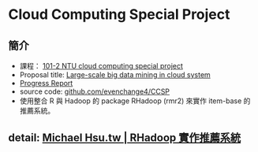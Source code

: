 Cloud Computing Special Project
====
## 簡介
- 課程： [101-2 NTU cloud computing special project](https://sites.google.com/site/cloudcomputingspecialproject/101-2-progress-report)
- Proposal title: [Large-scale big data mining in cloud system](https://docs.google.com/viewer?a=v&pid=sites&srcid=ZGVmYXVsdGRvbWFpbnxjbG91ZGNvbXB1dGluZ3NwZWNpYWxwcm9qZWN0fGd4OjQxMzkxMWI2YmI2NTI4NjM) 
- [Progress Report](https://docs.google.com/document/d/1RHhWToolQXbNJhZx61RizXGwNfkccZS6ZmqvoLiGe4I/edit#)
- source code: [github.com/evenchange4/CCSP](https://github.com/evenchange4/CCSP)
- 使用整合 R 與 Hadoop 的 package RHadoop (rmr2) 來實作 item-base 的推薦系統。

## detail: [Michael Hsu.tw | RHadoop 實作推薦系統](http://michaelhsu.tw/2013/06/21/rhadoop-%E5%AF%A6%E4%BD%9C%E6%8E%A8%E8%96%A6%E7%B3%BB%E7%B5%B1/)
